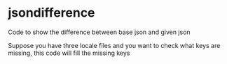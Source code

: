# jsondifference
Code to show the difference between base json and given json

Suppose you have three locale files and you want to check what keys are missing, this code will fill the missing keys

